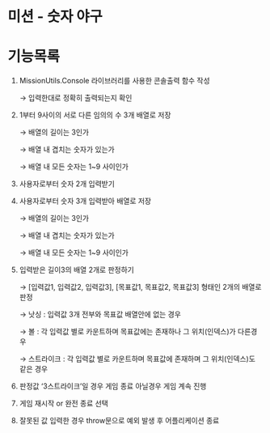 # 미션 - 숫자 야구

# 기능목록

1. MissionUtils.Console 라이브러리를 사용한 콘솔출력 함수 작성

   → 입력한대로 정확히 출력되는지 확인

2. 1부터 9사이의 서로 다른 임의의 수 3개 배열로 저장

   → 배열의 길이는 3인가

   → 배열 내 겹치는 숫자가 있는가

   → 배열 내 모든 숫자는 1~9 사이인가

3. 사용자로부터 숫자 2개 입력받기

4. 사용자로부터 숫자 3개 입력받아 배열로 저장

   → 배열의 길이는 3인가

   → 배열 내 겹치는 숫자가 있는가

   → 배열 내 모든 숫자는 1~9 사이인가

5. 입력받은 길이3의 배열 2개로 판정하기

   → [입력값1, 입력값2, 입력값3], [목표값1, 목표값2, 목표값3] 형태인 2개의 배열로 판정

   → 낫싱 : 입력값 3개 전부와 목표값 배열안에 없는 경우

   → 볼 : 각 입력값 별로 카운트하며 목표값에는 존재하나 그 위치(인덱스)가 다른경우

   → 스트라이크 : 각 입력값 별로 카운트하며 목표값에 존재하며 그 위치(인덱스)도 같은 경우

6. 판정값 ‘3스트라이크’일 경우 게임 종료 아닐경우 게임 계속 진행
7. 게임 재시작 or 완전 종료 선택
8. 잘못된 값 입력한 경우 throw문으로 예외 발생 후 어플리케이션 종료
